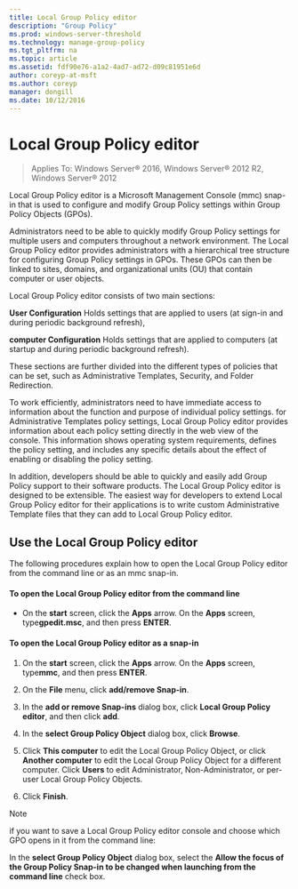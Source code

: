 ```yaml
---
title: Local Group Policy editor
description: "Group Policy"
ms.prod: windows-server-threshold
ms.technology: manage-group-policy
ms.tgt_pltfrm: na
ms.topic: article
ms.assetid: fdf90e76-a1a2-4ad7-ad72-d09c81951e6d
author: coreyp-at-msft
ms.author: coreyp
manager: dongill
ms.date: 10/12/2016
---
```

# Local Group Policy editor

>Applies To: Windows Server&reg; 2016, Windows Server&reg; 2012 R2, Windows Server&reg; 2012

Local Group Policy editor is a Microsoft Management Console (mmc) snap-in that is used to configure and modify Group Policy settings within Group Policy Objects (GPOs).

Administrators need to be able to quickly modify Group Policy settings for multiple users and computers throughout a network environment. The Local Group Policy editor provides administrators with a hierarchical tree structure for configuring Group Policy settings in GPOs. These GPOs can then be linked to sites, domains, and organizational units (OU) that contain computer or user objects.

Local Group Policy editor consists of two main sections:

**User Configuration** Holds settings that are applied to users (at sign-in and during periodic background refresh),

**computer Configuration** Holds settings that are applied to computers (at startup and during periodic background refresh).

These sections are further divided into the different types of policies that can be set, such as Administrative Templates, Security, and Folder Redirection.

To work efficiently, administrators need to have immediate access to information about the function and purpose of individual policy settings. for Administrative Templates policy settings, Local Group Policy editor provides information about each policy setting directly in the web view of the console. This information shows operating system requirements, defines the policy setting, and includes any specific details about the effect of enabling or disabling the policy setting.

In addition, developers should be able to quickly and easily add Group Policy support to their software products. The Local Group Policy editor is designed to be extensible. The easiest way for developers to extend Local Group Policy editor for their applications is to write custom Administrative Template files that  they can add to Local Group Policy editor.

## Use the Local Group Policy editor
The following procedures explain how to open the Local Group Policy editor from the command line or as an mmc snap-in.

#### To open the Local Group Policy editor from the command line

-   On the **start** screen, click the **Apps** arrow. On the **Apps** screen, type**gpedit.msc**, and then press **ENTER**.

#### To open the Local Group Policy editor as a snap-in

1.  On the **start** screen, click the **Apps** arrow. On the **Apps** screen, type**mmc**, and then press **ENTER**.

2.  On the **File** menu, click **add/remove Snap-in**.

3.  In the **add or remove Snap-ins** dialog box, click **Local Group Policy editor**, and then click **add**.

4.  In the **select Group Policy Object** dialog box, click **Browse**.

5.  Click **This computer** to edit the Local Group Policy Object, or click **Another computer** to edit the Local Group Policy Object for a different computer. Click **Users** to edit Administrator, Non-Administrator, or per-user Local Group Policy Objects.

6.  Click **Finish**.

> [!NOTE]
> if you want to save a Local Group Policy editor console and choose which GPO opens in it from the command line:
> 
> In the **select Group Policy Object** dialog box, select the **Allow the focus of the Group Policy Snap-in to be changed when launching from the command line** check box.



